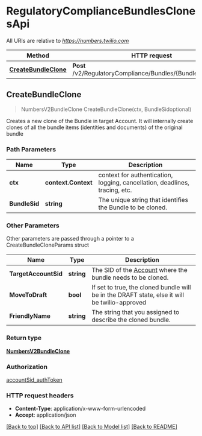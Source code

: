 # RegulatoryComplianceBundlesClonesApi

All URIs are relative to *https://numbers.twilio.com*

Method | HTTP request | Description
------------- | ------------- | -------------
[**CreateBundleClone**](RegulatoryComplianceBundlesClonesApi.md#CreateBundleClone) | **Post** /v2/RegulatoryCompliance/Bundles/{BundleSid}/Clones | 



## CreateBundleClone

> NumbersV2BundleClone CreateBundleClone(ctx, BundleSidoptional)



Creates a new clone of the Bundle in target Account. It will internally create clones of all the bundle items (identities and documents) of the original bundle

### Path Parameters


Name | Type | Description
------------- | ------------- | -------------
**ctx** | **context.Context** | context for authentication, logging, cancellation, deadlines, tracing, etc.
**BundleSid** | **string** | The unique string that identifies the Bundle to be cloned.

### Other Parameters

Other parameters are passed through a pointer to a CreateBundleCloneParams struct


Name | Type | Description
------------- | ------------- | -------------
**TargetAccountSid** | **string** | The SID of the [Account](https://www.twilio.com/docs/iam/api/account) where the bundle needs to be cloned.
**MoveToDraft** | **bool** | If set to true, the cloned bundle will be in the DRAFT state, else it will be twilio-approved
**FriendlyName** | **string** | The string that you assigned to describe the cloned bundle.

### Return type

[**NumbersV2BundleClone**](NumbersV2BundleClone.md)

### Authorization

[accountSid_authToken](../README.md#accountSid_authToken)

### HTTP request headers

- **Content-Type**: application/x-www-form-urlencoded
- **Accept**: application/json

[[Back to top]](#) [[Back to API list]](../README.md#documentation-for-api-endpoints)
[[Back to Model list]](../README.md#documentation-for-models)
[[Back to README]](../README.md)

